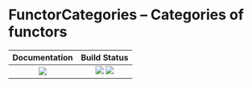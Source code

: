 <!-- BEGIN HEADER -->
# FunctorCategories – Categories of functors

| **Documentation**         | **Build Status**                                            |
|:-------------------------:|:-----------------------------------------------------------:|
| [![][docs-img]][docs-url] | [![][tests-img]][tests-url] [![][codecov-img]][codecov-url] |
<!-- END HEADER -->

<!-- BEGIN FOOTER -->
[docs-img]: https://img.shields.io/badge/docs-stable-blue.svg
[docs-url]: https://homalg-project.github.io/FunctorCategories/doc/chap0_mj.html

[tests-img]: https://github.com/homalg-project/FunctorCategories/workflows/Tests/badge.svg
[tests-url]: https://github.com/homalg-project/FunctorCategories/actions?query=workflow%3ATests

[codecov-img]: https://codecov.io/gh/homalg-project/FunctorCategories/branch/master/graph/badge.svg
[codecov-url]: https://codecov.io/gh/homalg-project/FunctorCategories
<!-- END FOOTER -->

